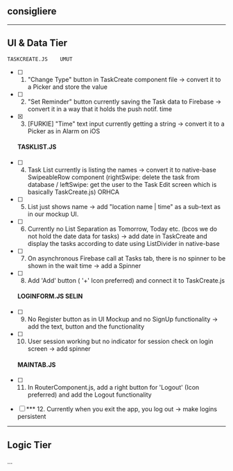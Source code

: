 ## consigliere

---------------------
  UI & Data Tier
---------------------

    TASKCREATE.JS    UMUT
  - [ ] 1. "Change Type" button in TaskCreate component file -> convert it to a Picker and store the value
  - [ ] 2. "Set Reminder" button currently saving the Task data to Firebase -> convert it in a way that it holds the push notif. time
  - [x] 3. [FURKIE] "Time" text input currently getting a string -> convert it to a Picker as in Alarm on iOS
  
    #### TASKLIST.JS
  - [ ] 4. Task List currently is listing the names -> convert it to native-base SwipeableRow component (rightSwipe: delete the task from database / leftSwipe: get the user to the Task Edit screen which is basically TaskCreate.js) ORHCA
  - [ ] 5. List just shows name -> add "location name | time" as a sub-text as in our mockup UI.
  - [ ] 6. Currently no List Separation as Tomorrow, Today etc. (bcos we do not hold the date data for tasks) -> add date in TaskCreate and display the tasks according to date using ListDivider in native-base
  - [ ] 7. On asynchronous Firebase call at Tasks tab, there is no spinner to be shown in the wait time -> add a Spinner
  - [ ] 8. Add 'Add' button ( '+' Icon preferred) and connect it to TaskCreate.js
  
    #### LOGINFORM.JS     SELIN
  - [ ] 9. No Register button as in UI Mockup and no SignUp functionality -> add the text, button and the functionality
  - [ ] 10. User session working but no indicator for session check on login screen -> add spinner
  
    #### MAINTAB.JS
  - [ ] 11. In RouterComponent.js, add a right button for 'Logout' (Icon preferred) and add the Logout functionality
  
  
  - [ ] *** 12. Currently when you exit the app, you log out -> make logins persistent


---------------------
  Logic Tier
---------------------

  ...
